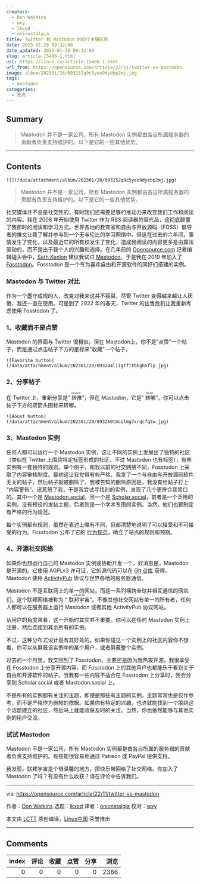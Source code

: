 ```yaml
---
creators:
  - Don Watkins
  - wxy
  - lkxed
  - onionstalgia
title: Twitter 和 Mastodon 的四个关键区别
date: 2023-01-28 09:32:00
date_updated: 2023-01-28 09:32:00
slug: article-15486-1.html
url: https://linux.cn/article-15486-1.html
url_from: https://opensource.com/article/22/11/twitter-vs-mastodon
image: album/202301/28/093152q9c5yeo9dyebp2mj.jpg
tags:
  - mastodon
categories:
  - 观点
---
```


## Summary

> Mastodon 并不是一家公司。所有 Mastodon 实例都由各自所属服务器的贡献者负责支持维护的。以下是它的一些其他优势。

***

<!-- more -->

## Contents

`![](/data/attachment/album/202301/28/093152q9c5yeo9dyebp2mj.jpg)`

> 
> Mastodon 并不是一家公司。所有 Mastodon 实例都由各自所属服务器的贡献者负责支持维护的。以下是它的一些其他优势。
> 
> 
> 

社交媒体并不总是社交性的，有时我们还需要足够的推动力来改变我们工作和阅读的内容。我在 2008 年开始使用 Twitter 作为 RSS 阅读器的替代品，这彻底颠覆了我那时的阅读和学习方式。世界各地的教育家和自由与开放源码（FOSS）倡导者的推文让我了解并参与到一个无与伦比的学习网络中。但这在过去的六年间，事情发生了变化，以及最近它的所有权发生了变化，造成我阅读的内容更多是由算法驱动的，而不是出于我个人的兴趣和选择。在几年前的 [Opensource.com](http://Opensource.com) 记者编辑碰头会中，[Seth Kenlon](https://opensource.com/users/seth) 建议我试试 [Mastodon](https://joinmastodon.org/)。于是我在 2019 年加入了 [Fosstodon](https://fosstodon.org/about/)。Fosstodon 是一个专为喜欢自由和开源软件的同好们搭建的实例。

### Mastodon 与 Twitter 对比

作为一个墨守成规的人，改变对我来说并不容易，尽管 Twitter 变得越来越让人厌倦，我还一直在使用。可是到了 2022 年的春天，Twitter 的出售危机让我重新考虑使用 Fosstodon 了。

### 1、收藏而不是点赞

Mastodon 的界面与 Twitter 很相似。但在 Mastodon上，你不是“点赞”一个帖子，而是通过点击帖子下方的星标来“收藏”一个帖子。

`![Favorite button](/data/attachment/album/202301/28/093244liigtfitbbgh5flp.jpg)`

### 2、分享帖子

在 Twitter 上，重新分享是“<ruby> 转推 <rt>  retweet </rt></ruby>”，但在 Mastodon，它是“<ruby> 转嘟 <rt>  boost </rt></ruby>”。你可以点击帖子下方的双箭头图标来转嘟。

`![Boost button](/data/attachment/album/202301/28/093250tmcqlmg7xrqcfqtw.jpg)`

### 3、Mastodon 实例

任何人都可以运行一个 Mastodon 实例，这让不同的实例上发展出了独特的社区（类似在 Twitter 上围绕特定标签形成的社区，不过 Mastodon 也有标签），有些实例有一套独特的规则。举个例子，和我以前的社交网络不同，Fosstodon 上采取了内容审核制度。最初这让我觉得有些严格，我发了一个与自由与开放源码软件无关的帖子，然后帖子就被删除了。我被告知的删除原因是，我没有给帖子打上 “内容警告”。这惹怒了我，于是我尝试寻找别的实例，发现了几个更符合我胃口的。其中一个是 [Mastodon.social](https://mastodon.social/about)，另一个是 [Scholar.social](https://scholar.social/about/more)，前者是一个泛用的实例，没有预设的发帖主题，后者则是一个学术专用的实例。当然，他们也都制定有严格的行为规范。

每个实例都有规则，虽然在表述上略有不同，但都清楚地说明了可以接受和不可接受的行为。Fosstodon 公布了它的 [行为规范](https://hub.fosstodon.org/coc/)，确立了站点的规则和预期。

### 4、开源社交网络

如果你也想运行自己的 Mastodon 实例或协助开发一个，好消息是，Mastodon 是开源的。它使用 AGPLv3 许可证，它的源代码可以在 [Git 仓库](https://github.com/mastodon/mastodon) 获得。Mastodon 使用 [ActivityPub](https://en.wikipedia.org/wiki/ActivityPub) 协议与世界各地的服务器通信。

Mastodon 不是互联网上的单一的网站，而是一系列横跨全球并相互通信的网站们。这个联邦网络被称为 “<ruby> 联邦宇宙 <rt>  Fediverse </rt></ruby>”。不像其他社交网站有单一的所有者，任何人都可以在服务器上运行 Mastodon 或者其他 ActivityPub 协议网站。

从用户的角度来看，这一开始时其实并不重要。你可以在任何 Mastodon 实例上注册，然后连接到其余所有的实例。

不过，这种分布式设计是有其好处的。如果你碰见一个实例上的社区内容你不想看，你可以从屏蔽该实例中的某个用户，或者屏蔽整个实例。

过去的一个月里，我又回到了 Fosstodon，主要还是因为我热衷开源。我很享受在 Fosstodon 上分享开源内容，而 Fosstodon 上的其他用户也都能乐于看到关于自由和开源软件的帖子。当我有一些内容不适合在 Fosstodon 上分享时，我会分享到 Scholar.social 或者 Mastodon.social 上。

不是所有的实例都有关注的主题，即便是那些有主题的实例，主题常常也是仅作参考，而不是严格作为删帖的依据。如果你有特定的兴趣，也许就能找到一个围绕这个话题建立的社区，然后马上就能收获及时的关注。当然，你也依然能够与其他实例的用户交流。

### 试试 Mastodon

Mastodon 不是一家公司，所有 Mastodon 实例都是由各自所属的服务器的贡献者负责支持维护的。有些能很容易地通过 Patreon 或 PayPal 提供支持。

我发现，联邦宇宙是个很温馨的地方，把快乐带回给了社交网络。你加入了 Mastodon 了吗？有没有什么收获？请在评论中告诉我们。

---

via: <https://opensource.com/article/22/11/twitter-vs-mastodon>

作者：[Don Watkins](https://opensource.com/users/don-watkins) 选题：[lkxed](https://github.com/lkxed) 译者：[onionstalgia](https://github.com/onionstalgia) 校对：[wxy](https://github.com/wxy)

本文由 [LCTT](https://github.com/LCTT/TranslateProject) 原创编译，[Linux中国](https://linux.cn/) 荣誉推出

***

## Comments


|   index |   评论 |   收藏 |   点赞 |   分享 |   浏览 |
|--------:|-------:|-------:|-------:|-------:|-------:|
|       0 |      0 |      0 |      0 |      0 |   2366 |
